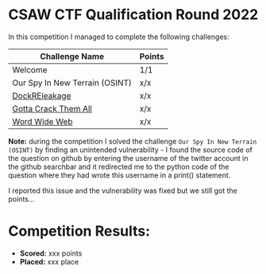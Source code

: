 # CSAW CTF Qualification Round 2022
 In this competition I managed to complete the following challenges:
 
 | Challenge Name          | Points
 | --------------          | ------
 | Welcome | 1/1
 | Our Spy In New Terrain (OSINT) | x/x
 | [DockREleakage]() | x/x
 | [Gotta Crack Them All]() | x/x
 | [Word Wide Web]() | x/x

**Note:** during the competition I solved the challenge `Our Spy In New Terrain (OSINT)` by finding an unintended vulnerability - I found the source code of the question on github by entering the username of the twitter account in the github searchbar and it redirected me to the python code of the question where they had wrote this username in a print() statement.

I reported this issue and the vulnerability was fixed but we still got the points...

# Competition Results:
* **Scored:** xxx points
* **Placed:** xxx place

